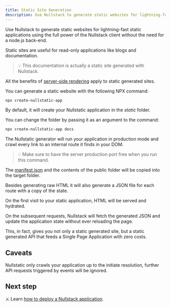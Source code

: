 ```yaml
---
title: Static Site Generation
description: Use Nullstack to generate static websites for lightning-fast static applications using the full power of Nullstack without the need for a node.js back-end
---
```


Use Nullstack to generate static websites for lightning-fast static applications using the full power of the Nullstack client without the need for a node.js back-end.

Static sites are useful for read-only applications like blogs and documentation.

> 💡 This documentation is actually a static site generated with Nullstack.

All the benefits of [server-side rendering](/server-side-rendering) apply to static generated sites.

You can generate a static website with the following NPX command:

```sh
npx create-nullstatic-app
```

By default, it will create your Nullstatic application in the *static* folder.

You can change the folder by passing it as an argument to the command:

```sh
npx create-nullstatic-app docs
```

The Nullstatic generator will run your application in production mode and crawl every link to an internal route it finds in your DOM.

> 💡 Make sure to have the server production port free when you run this command.

The [manifest.json](/context-project) and the contents of the public folder will be copied into the target folder.

Besides generating raw HTML it will also generate a JSON file for each route with a copy of the state.

On the first visit to your static application, HTML will be served and hydrated.

On the subsequent requests, Nullstack will fetch the generated JSON and update the application state without ever reloading the page.

This, in fact, gives you not only a static generated site, but a static generated API that feeds a Single Page Application with zero costs.

## Caveats

Nullstatic only crawls your application up to the initiate resolution, further API requests triggered by events will be ignored.


## Next step

⚔ Learn [how to deploy a Nullstack application](/how-to-deploy-a-nullstack-application).